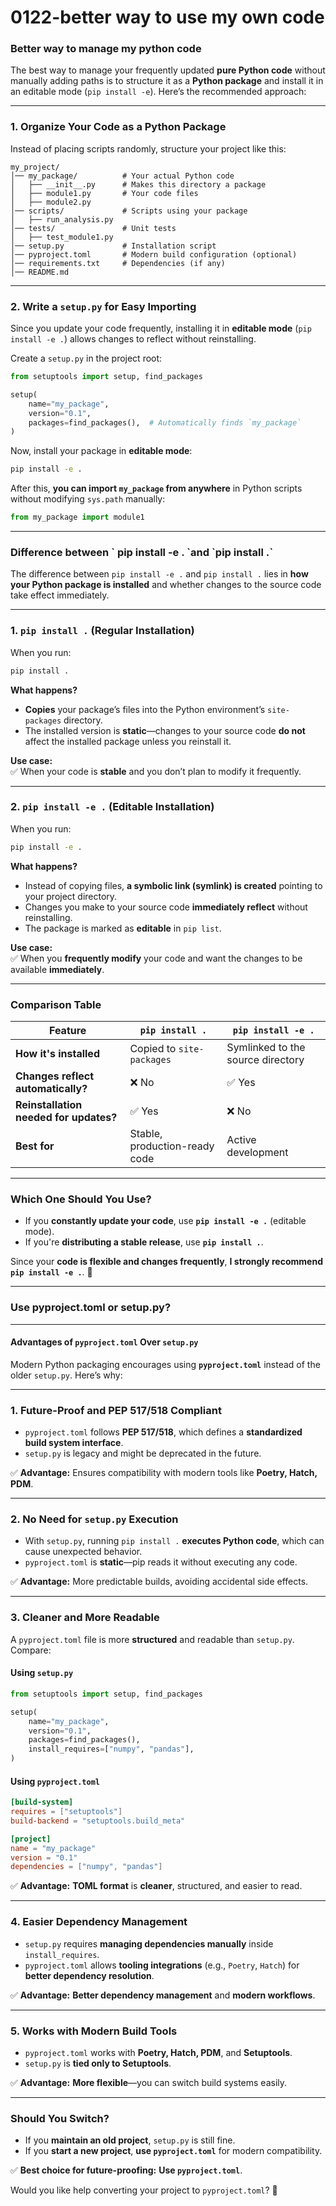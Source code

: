 # 0122-better way to use my own code

### Better way to manage my python code

The best way to manage your frequently updated **pure Python code** without manually adding paths is to structure it as a **Python package** and install it in an editable mode (`pip install -e`). Here’s the recommended approach:

***

### **1. Organize Your Code as a Python Package**

Instead of placing scripts randomly, structure your project like this:

```
my_project/
│── my_package/          # Your actual Python code
│   ├── __init__.py      # Makes this directory a package
│   ├── module1.py       # Your code files
│   ├── module2.py
│── scripts/             # Scripts using your package
│   ├── run_analysis.py
│── tests/               # Unit tests
│   ├── test_module1.py
│── setup.py             # Installation script
│── pyproject.toml       # Modern build configuration (optional)
│── requirements.txt     # Dependencies (if any)
│── README.md
```

***

### **2. Write a `setup.py` for Easy Importing**

Since you update your code frequently, installing it in **editable mode** (`pip install -e .`) allows changes to reflect without reinstalling.

Create a `setup.py` in the project root:

```python
from setuptools import setup, find_packages

setup(
    name="my_package",
    version="0.1",
    packages=find_packages(),  # Automatically finds `my_package`
)
```

Now, install your package in **editable mode**:

```bash
pip install -e .
```

After this, **you can import `my_package` from anywhere** in Python scripts without modifying `sys.path` manually:

```python
from my_package import module1
```

***

### **Difference between \` pip install -e . \`and \`pip install .\`**

The difference between `pip install -e .` and `pip install .` lies in **how your Python package is installed** and whether changes to the source code take effect immediately.

***

### **1. `pip install .` (Regular Installation)**

When you run:

```bash
pip install .
```

**What happens?**

* **Copies** your package’s files into the Python environment’s `site-packages` directory.
* The installed version is **static**—changes to your source code **do not** affect the installed package unless you reinstall it.

**Use case:**\
✅ When your code is **stable** and you don’t plan to modify it frequently.

***

### **2. `pip install -e .` (Editable Installation)**

When you run:

```bash
pip install -e .
```

**What happens?**

* Instead of copying files, **a symbolic link (symlink) is created** pointing to your project directory.
* Changes you make to your source code **immediately reflect** without reinstalling.
* The package is marked as **editable** in `pip list`.

**Use case:**\
✅ When you **frequently modify** your code and want the changes to be available **immediately**.

***

### **Comparison Table**

| Feature                                | `pip install .`               | `pip install -e .`                |
| -------------------------------------- | ----------------------------- | --------------------------------- |
| **How it's installed**                 | Copied to `site-packages`     | Symlinked to the source directory |
| **Changes reflect automatically?**     | ❌ No                          | ✅ Yes                             |
| **Reinstallation needed for updates?** | ✅ Yes                         | ❌ No                              |
| **Best for**                           | Stable, production-ready code | Active development                |

***

### **Which One Should You Use?**

* If you **constantly update your code**, use **`pip install -e .`** (editable mode).
* If you're **distributing a stable release**, use **`pip install .`**.

Since your **code is flexible and changes frequently**, **I strongly recommend `pip install -e .`**. 🚀

***

### Use pyproject.toml or setup.py?

***

#### **Advantages of `pyproject.toml` Over `setup.py`**

Modern Python packaging encourages using **`pyproject.toml`** instead of the older `setup.py`. Here’s why:

***

### **1. Future-Proof and PEP 517/518 Compliant**

* `pyproject.toml` follows **PEP 517/518**, which defines a **standardized build system interface**.
* `setup.py` is legacy and might be deprecated in the future.

✅ **Advantage:** Ensures compatibility with modern tools like **Poetry, Hatch, PDM**.

***

### **2. No Need for `setup.py` Execution**

* With `setup.py`, running `pip install .` **executes Python code**, which can cause unexpected behavior.
* `pyproject.toml` is **static**—pip reads it without executing any code.

✅ **Advantage:** More predictable builds, avoiding accidental side effects.

***

### **3. Cleaner and More Readable**

A `pyproject.toml` file is more **structured** and readable than `setup.py`. Compare:

#### **Using `setup.py`**

```python
from setuptools import setup, find_packages

setup(
    name="my_package",
    version="0.1",
    packages=find_packages(),
    install_requires=["numpy", "pandas"],
)
```

#### **Using `pyproject.toml`**

```toml
[build-system]
requires = ["setuptools"]
build-backend = "setuptools.build_meta"

[project]
name = "my_package"
version = "0.1"
dependencies = ["numpy", "pandas"]
```

✅ **Advantage:** **TOML format** is **cleaner**, structured, and easier to read.

***

### **4. Easier Dependency Management**

* `setup.py` requires **managing dependencies manually** inside `install_requires`.
* `pyproject.toml` allows **tooling integrations** (e.g., `Poetry`, `Hatch`) for **better dependency resolution**.

✅ **Advantage:** **Better dependency management** and **modern workflows**.

***

### **5. Works with Modern Build Tools**

* `pyproject.toml` works with **Poetry, Hatch, PDM**, and **Setuptools**.
* `setup.py` is **tied only to Setuptools**.

✅ **Advantage:** **More flexible**—you can switch build systems easily.

***

### **Should You Switch?**

* If you **maintain an old project**, `setup.py` is still fine.
* If you **start a new project**, **use `pyproject.toml`** for modern compatibility.

✅ **Best choice for future-proofing:** **Use `pyproject.toml`**.

Would you like help converting your project to `pyproject.toml`? 🚀
